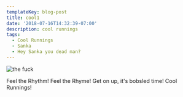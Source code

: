```yaml
---
templateKey: blog-post
title: cool1
date: '2018-07-16T14:32:39-07:00'
description: cool runnings
tags:
  - Cool Runnings
  - Sanka
  - Hey Sanka you dead man?
---
```

![the fuck](/img/cool-runnings.png)

Feel the Rhythm! Feel the Rhyme! Get on up, it's bobsled time! Cool Runnings!

